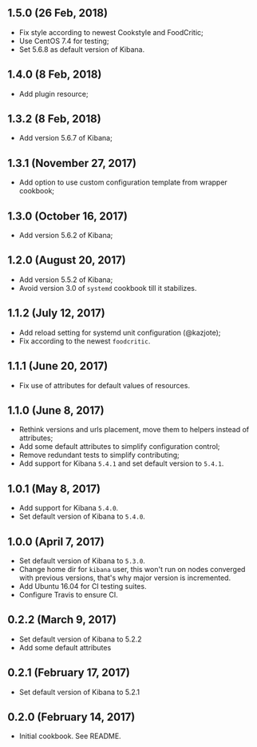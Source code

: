 ## 1.5.0 (26 Feb, 2018)
  - Fix style according to newest Cookstyle and FoodCritic;
  - Use CentOS 7.4 for testing;
  - Set 5.6.8 as default version of Kibana.

## 1.4.0 (8 Feb, 2018)
  - Add plugin resource;

## 1.3.2 (8 Feb, 2018)
  - Add version 5.6.7 of Kibana;

## 1.3.1 (November 27, 2017)
  - Add option to use custom configuration template from wrapper cookbook;

## 1.3.0 (October 16, 2017)
  - Add version 5.6.2 of Kibana;

## 1.2.0 (August 20, 2017)
  - Add version 5.5.2 of Kibana;
  - Avoid version 3.0 of `systemd` cookbook till it stabilizes.

## 1.1.2 (July 12, 2017)
  - Add reload setting for systemd unit configuration (@kazjote);
  - Fix according to the newest `foodcritic`.

## 1.1.1 (June 20, 2017)
  - Fix use of attributes for default values of resources.

## 1.1.0 (June 8, 2017)
  - Rethink versions and urls placement, move them to helpers instead of attributes;
  - Add some default attributes to simplify configuration control;
  - Remove redundant tests to simplify contributing;
  - Add support for Kibana `5.4.1` and set default version to `5.4.1`.

## 1.0.1 (May 8, 2017)
  - Add support for Kibana `5.4.0`.
  - Set default version of Kibana to `5.4.0`.

## 1.0.0 (April 7, 2017)
  - Set default version of Kibana to `5.3.0`.
  - Change home dir for `kibana` user, this won't run on nodes converged with previous versions, that's why major version is incremented.
  - Add Ubuntu 16.04 for CI testing suites.
  - Configure Travis to ensure CI.

## 0.2.2 (March 9, 2017)
  - Set default version of Kibana to 5.2.2
  - Add some default attributes

## 0.2.1 (February 17, 2017)
  - Set default version of Kibana to 5.2.1

## 0.2.0 (February 14, 2017)
  - Initial cookbook. See README.
